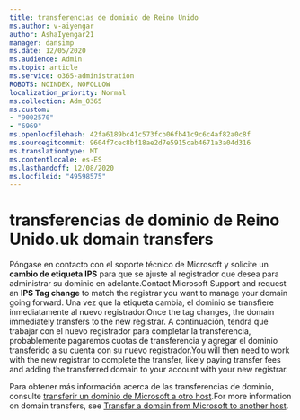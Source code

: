 ```yaml
---
title: transferencias de dominio de Reino Unido
ms.author: v-aiyengar
author: AshaIyengar21
manager: dansimp
ms.date: 12/05/2020
ms.audience: Admin
ms.topic: article
ms.service: o365-administration
ROBOTS: NOINDEX, NOFOLLOW
localization_priority: Normal
ms.collection: Adm_O365
ms.custom:
- "9002570"
- "6969"
ms.openlocfilehash: 42fa6189bc41c573fcb06fb41c9c6c4af82a0c8f
ms.sourcegitcommit: 9604f7cec8bf18ae2d7e5915cab4671a3a04d316
ms.translationtype: MT
ms.contentlocale: es-ES
ms.lasthandoff: 12/08/2020
ms.locfileid: "49598575"
---
```

# <a name="uk-domain-transfers"></a><span data-ttu-id="528aa-102">transferencias de dominio de Reino Unido</span><span class="sxs-lookup"><span data-stu-id="528aa-102">.uk domain transfers</span></span>

<span data-ttu-id="528aa-103">Póngase en contacto con el soporte técnico de Microsoft y solicite un **cambio de etiqueta IPS** para que se ajuste al registrador que desea para administrar su dominio en adelante.</span><span class="sxs-lookup"><span data-stu-id="528aa-103">Contact Microsoft Support and request an **IPS Tag change** to match the registrar you want to manage your domain going forward.</span></span> <span data-ttu-id="528aa-104">Una vez que la etiqueta cambia, el dominio se transfiere inmediatamente al nuevo registrador.</span><span class="sxs-lookup"><span data-stu-id="528aa-104">Once the tag changes, the domain immediately transfers to the new registrar.</span></span> <span data-ttu-id="528aa-105">A continuación, tendrá que trabajar con el nuevo registrador para completar la transferencia, probablemente pagaremos cuotas de transferencia y agregar el dominio transferido a su cuenta con su nuevo registrador.</span><span class="sxs-lookup"><span data-stu-id="528aa-105">You will then need to work with the new registrar to complete the transfer, likely paying transfer fees and adding the transferred domain to your account with your new registrar.</span></span>

<span data-ttu-id="528aa-106">Para obtener más información acerca de las transferencias de dominio, consulte [transferir un dominio de Microsoft a otro host](https://docs.microsoft.com/microsoft-365/admin/get-help-with-domains/transfer-a-domain-from-microsoft-to-another-host?view=o365-worldwide).</span><span class="sxs-lookup"><span data-stu-id="528aa-106">For more information on domain transfers, see [Transfer a domain from Microsoft to another host](https://docs.microsoft.com/microsoft-365/admin/get-help-with-domains/transfer-a-domain-from-microsoft-to-another-host?view=o365-worldwide).</span></span>
